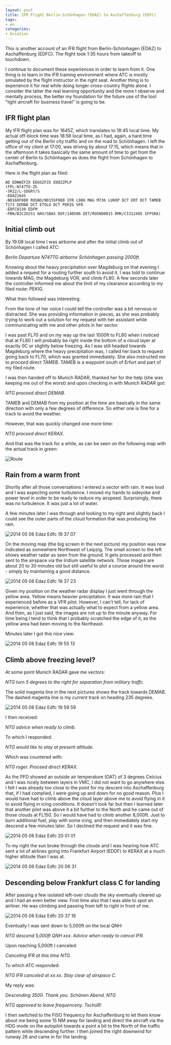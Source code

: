 ```yaml
---
layout: post
title: IFR Flight Berlin-Schönhagen (EDAZ) to Aschaffenburg (EDFC)
tags:
- en
categories:
- Aviation
---
```

This is another account of an IFR flight from Berlin-Schönhagen (EDAZ) to Aschaffenburg (EDFC). The flight took 1:35 hours from takeoff to touchdown.

I continue to document these experiences in order to learn from it. One thing is to learn in the IFR training environment where ATC is mostly simulated by the flight instructor in the right seat. Another thing is to experience it for real while doing longer cross-country flights alone. I consider the latter the real learning opportunity and the more I observe and mentally process, the better my foundation for the future use of the tool "light aircraft for business travel" is going to be.

## IFR flight plan

My IFR flight plan was for 1645Z, which translates to 18:45 local time. My actual off-block time was 18:56 local time, as I had, again, a hard time getting out of the Berlin city traffic and on the road to Schönhagen. I left the office of my client at 17:00, was driving by about 17:15, which means that in the afternoon it takes basically the same amount of time to get from the center of Berlin to Schönhagen as does the flight from Schönhagen to Aschaffenburg.

Here is the flight plan as filed:

	AD EDWWZFZX EDGGZFZX EDDZZPLP
	(FPL-N747TG-ZG
	-SR22/L-SDGRY/S
	-EDAZ1645
	-N0160F080 ROSNO/N0155F080 IFR L986 MAG M736 LUKOP DCT ERT DCT TAMEB
	T173 DEMAB DCT ETOLU DCT PEKIG VFR
	-EDFC0130 EDFM
	-PBN/B2C2D2S1 NAV/SBAS DOF/140506 EET/ROSNO0015 RMK/CI312485 IFPSRA)


## Initial climb out

By 19:08 local time I was airborne and after the initial climb out of Schönhagen I called ATC:

_Berlin Departure N747TG airborne Schönhagen passing 2000ft._

Knowing about the heavy precipitation over Magdeburg on that evening I added a request for a routing further south to avoid it. I was told to continue towards MAG, the Magdeburg VOR, and climb FL80. A few seconds later the controller informed me about the limit of my clearance according to my filed route: PEKIG. 

What then followed was interesting.

From the tone of her voice I could tell the controller was a bit nervous or distracted. She was providing information in pieces, as she was probably trying to work out a solution for my request with her assistant while communicating with me and other pilots in her sector.

I was past FL70 and on my way up the last 1000ft to FL80 when I noticed that at FL80 I will probably be right inside the bottom of a cloud layer at exactly 0C or slightly below freezing. As I was still headed towards Magdeburg where the heavy precipitation was, I called her back to request going back to FL70, which was granted immediately. She also instructed me to _proceed direct TAMEB_. TAMEB is a waypoint south of Erfurt and part of my filed route.

I was then handed off to Munich RADAR, thanked her for the help (she was keeping me out of the worst) and upon checking in with Munich RADAR got:

_NTG proceed direct DEMAB._

TAMEB and DEMAB from my position at the time are basically in the same direction with only a few degrees of difference. So either one is fine for a track to avoid the weather.

However, that was quickly changed one more time:

_NTG proceed direct KERAX._

And that was the track for a while, as can be seen on the following map with the actual track in green:

![Route](/img/posts/2014-05-06-edaz-edfc/route.png)

## Rain from a warm front

Shortly after all those conversations I entered a sector with rain. It was loud and I was expecting some turbulence. I moved my hands to sideyoke and power level in order to be ready to reduce my airspeed. Surprisingly, there was no turbulence. It was just a lot of water.

A few minutes later I was through and looking to my right and slightly back I could see the outer parts of the cloud formation that was producing the rain.

![2014 05 06 Edaz Edfc 19 37 07](/img/posts/2014-05-06-edaz-edfc/2014-05-06-edaz-edfc-19-37-07.jpg)

On the moving map (the big screen in the next picture) my position was now indicated as somewhere Northwest of Leipzig. The small screen to the left shows weather radar as seen from the ground. It gets processed and then sent to the airspace via the Iridium satellite network. Those images are about 20 to 30 minutes old but still useful to plot a course around the worst - simply by maintaining a good distance.

![2014 05 06 Edaz Edfc 19 37 23](/img/posts/2014-05-06-edaz-edfc/2014-05-06-edaz-edfc-19-37-23.jpg)

Given my position on the weather radar display I just went through the yellow area. Yellow means heavier precipitation. It was more rain that I experienced before as a VFR pilot. However, I can't tell, for lack of experience, whether that was actually what to expect from a yellow area. And then, as I just said, the images are not up to the minute anyway. For time being I tend to think that I probably scratched the edge of it, as the yellow area had been moving to the Northeast.

Minutes later I got this nice view:

![2014 05 06 Edaz Edfc 19 55 13](/img/posts/2014-05-06-edaz-edfc/2014-05-06-edaz-edfc-19-55-13.jpg)

## Climb above freezing level?

At some point Munich RADAR gave me vectors:

_NTG turn 5 degrees to the right for separation from military traffc._

The solid magenta line in the next pictures shows the track towards DEMAB. The dashed magenta line is my current track on heading 235 degrees.

![2014 05 06 Edaz Edfc 19 59 59](/img/posts/2014-05-06-edaz-edfc/2014-05-06-edaz-edfc-19-59-59.jpg)

I then received:

_NTG advice when ready to climb._

To which I responded:

_NTG would like to stay at present altitude._

Which was countered with:

_NTG roger. Proceed direct KERAX._

As the PFD showed an outside air temperature (OAT) of 3 degrees Celcius and I was nicely between layers in VMC, I did not want to go anywhere else. I felt I was already too close to the point for my descent into Aschaffenburg that, if I had complied, I were going up and down for no good reason. Plus I would have had to climb above the cloud layer above me to avoid flying in it to avoid flying in icing conditions. It doesn't look far but then I learned later that another pilot was above it a bit further to the North and he came out of those clouds at FL150. So I would have had to climb another 8,000ft. Just to burn additional fuel, play with some icing, and then immediately start my descend a few minutes later. So I declined the request and it was fine.

![2014 05 06 Edaz Edfc 20 01 01](/img/posts/2014-05-06-edaz-edfc/2014-05-06-edaz-edfc-20-01-01.jpg)

To my right the sun broke through the clouds and I was hearing how ATC sent a lot of airlines going into Frankfurt Airport (EDDF) to KERAX at a much higher altitude than I was at.

![2014 05 06 Edaz Edfc 20 06 31](/img/posts/2014-05-06-edaz-edfc/2014-05-06-edaz-edfc-20-06-31.jpg)

## Descending below Frankfurt class C for landing

After passing a few isolated left-over clouds the sky eventually cleared up and I had an even better view. First time also that I was able to spot an airliner. He was climbing and passing from left to right in front of me.

![2014 05 06 Edaz Edfc 20 37 16](/img/posts/2014-05-06-edaz-edfc/2014-05-06-edaz-edfc-20-37-16.jpg)

Eventually I was sent down to 5,000ft on the local QNH:

_NTG descend 5,000ft QNH xxx. Advice when ready to cancel IFR._

Upon reaching 5,000ft I canceled:

_Canceling IFR at this time NTG._

To which ATC responded:

_NTG IFR canceled at xx:xx. Stay clear of airspace C._

My reply was:

_Descending 3500. Thank you. Schönen Abend. NTG_

_NTG approved to leave frequenceny. Tschüß!_

I then switched to the FISO frequency for Aschaffenburg to let them know about me being some 15 NM away for landing and direct the aircraft via the HDG mode on the autopilot towards a point a bit to the North of the traffic pattern while descending further. I then joined the right downwind for runway 26 and came in for the landing.